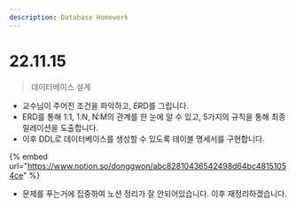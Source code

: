 ```yaml
---
description: Database Homework
---
```


# 22.11.15

> 데이터베이스 설계

* 교수님이 주어진 조건을 파악하고, ERD를 그립니다.
* ERD를 통해 1:1, 1:N, N:M의 관계를 한 눈에 알 수 있고, 5가지의 규칙을 통해 최종 릴레이션을 도출합니다.
* 이후 DDL로 데이터베이스를 생성할 수 있도록 테이블 명세서를 구현합니다.

{% embed url="https://www.notion.so/donggwon/abc82810436542498d64bc48151054ce" %}

* 문제를 푸는거에 집중하여 노션 정리가 잘 안되어있습니다. 이후 재정리하겠습니다.
